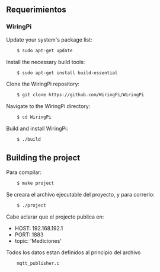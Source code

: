 ## Requerimientos
### WiringPi
Update your system's package list:
```bash
    $ sudo apt-get update
``` 
Install the necessary build tools:
```bash
    $ sudo apt-get install build-essential
``` 
Clone the WiringPi repository:
```bash
    $ git clone https://github.com/WiringPi/WiringPi
``` 
Navigate to the WiringPi directory:
```bash
    $ cd WiringPi
``` 
Build and install WiringPi:
```bash
    $ ./build
``` 

## Building the project
Para compilar:
```bash
    $ make project
``` 
Se creara el archivo ejecutable del proyecto, y para correrlo:
```bash
    $ ./project
```

Cabe aclarar que el projecto publica en:
   - HOST: 192.168.192.1
   - PORT: 1883
   - topic: 'Mediciones'

Todos los datos estan definidos al principio del archivo
```bash
    mqtt_publisher.c
```
